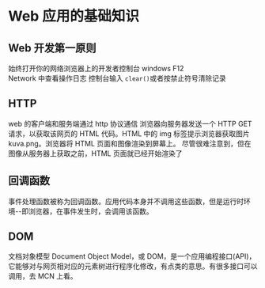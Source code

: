# Web 应用的基础知识

## Web 开发第一原则

始终打开你的网络浏览器上的开发者控制台
windows F12  
Network 中查看操作日志
控制台输入 `clear()`或者按禁止符号清除记录

## HTTP

web 的客户端和服务端通过 http 协议通信
浏览器向服务器发送一个 HTTP GET 请求，以获取该网页的 HTML 代码。HTML 中的 img 标签提示浏览器获取图片 kuva.png。浏览器将 HTML 页面和图像渲染到屏幕上。
尽管很难注意到，但在图像从服务器上获取之前，HTML 页面就已经开始渲染了

## 回调函数

事件处理函数被称为回调函数。应用代码本身并不调用这些函数，但是运行时环境--即浏览器，在事件发生时，会调用该函数。

## DOM

文档对象模型 Document Object Model，或 DOM，是一个应用编程接口(API)，它能够对与网页相对应的元素树进行程序化修改，有点类的意思。有很多接口可以调用，去 MCN 上看。
